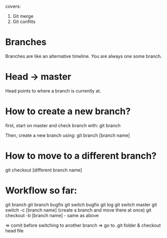 covers:
1) Git merge
2) Git conflits

# Branches
Branches are like an alternative timeline. You are always one some branch.

# Head -> master
Head points to where a branch is currently at.

# How to create a new branch?
first, start on master and check branch with:
  git branch

Then, create a new branch using:
  git branch [branch name]

# How to move to a different branch?
  git checkout [different branch name]

# Workflow so far:
  git branch 
  git branch bugfix
  git switch bugfix
  git log
  git switch master
  git switch -c [branch name] (create a branch and move there at once)
  git checkout -b [branch name] - same as above

  => comit before switching to another branch
  => go to .git folder & checkout head file

